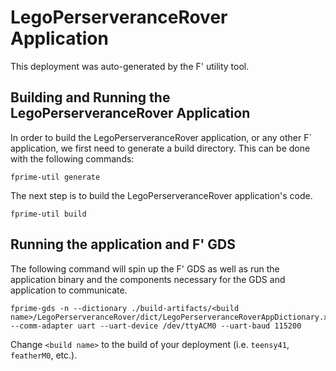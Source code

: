 # LegoPerserveranceRover Application

This deployment was auto-generated by the F' utility tool.

## Building and Running the LegoPerserveranceRover Application

In order to build the LegoPerserveranceRover application, or any other F´ application, we first need to generate a build directory. This can be done with the following commands:

```
fprime-util generate
```

The next step is to build the LegoPerserveranceRover application's code.
```
fprime-util build
```

## Running the application and F' GDS

The following command will spin up the F' GDS as well as run the application binary and the components necessary for the GDS and application to communicate.

```
fprime-gds -n --dictionary ./build-artifacts/<build name>/LegoPerserveranceRover/dict/LegoPerserveranceRoverAppDictionary.xml --comm-adapter uart --uart-device /dev/ttyACM0 --uart-baud 115200
```

Change `<build name>` to the build of your deployment (i.e. `teensy41`, `featherM0`, etc.).
